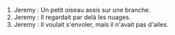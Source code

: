 1. Jeremy : Un petit oiseau assis sur une branche.
2. Jeremy : Il regardait par delà les nuages.
3. Jeremy : Il voulait s'envoler, mais il n'avait pas d'ailes.
